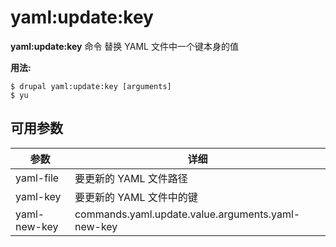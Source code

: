 # yaml:update:key
**yaml:update:key** 命令 替换 YAML 文件中一个键本身的值

**用法:**
```
$ drupal yaml:update:key [arguments] 
$ yu  
```

## 可用参数
参数 | 详细
---------|-------------
yaml-file | 要更新的 YAML 文件路径
yaml-key | 要更新的 YAML 文件中的键
yaml-new-key | commands.yaml.update.value.arguments.yaml-new-key
